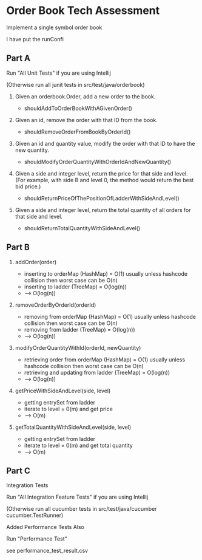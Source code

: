 # Order Book Tech Assessment

Implement a single symbol order book

I have put the runConfi

## Part A 

Run "All Unit Tests" if you are using Intellij 

(Otherwise run all junit tests in src/test/java/orderbook)

1. Given an orderbook.Order, add a new order to the book.
    * shouldAddToOrderBookWithAGivenOrder()

2. Given an id, remove the order with that ID from the book.
    * shouldRemoveOrderFromBookByOrderId()

3. Given an id and quantity value, modify the order with that ID to have the new quantity.
    * shouldModifyOrderQuantityWithOrderIdAndNewQuantity()

4. Given a side and integer level, return the price for that side and level. (For example, with side B and level 0, the method would return
the best bid price.)
    * shouldReturnPriceOfThePositionOfLadderWithSideAndLevel()

5. Given a side and integer level, return the total quantity of all orders for that side and level.
    * shouldReturnTotalQuantityWithSideAndLevel()

## Part B

1. addOrder(order)
    * inserting to orderMap (HashMap) = O(1) usually unless hashcode collision then worst case can be O(n)
    * inserting to ladder (TreeMap) = O(log(n))
    * --> O(log(n))

2. removeOrderByOrderId(orderId)
    * removing from orderMap (HashMap) = O(1) usually unless hashcode collision then worst case can be O(n)
    * removing from ladder (TreeMap) = O(log(n))
    * --> O(log(n))

3. modifyOrderQuantityWithId(orderId, newQuantity)
    * retrieving order from orderMap (HashMap) = O(1) usually unless hashcode collision then worst case can be O(n)
    * retrieving and updating from ladder (TreeMap) = O(log(n))
    * --> O(log(n))

4. getPriceWithSideAndLevel(side, level)
    * getting entrySet from ladder
    * iterate to level = 0(m) and get price
    * --> O(m)

5. getTotalQuantityWithSideAndLevel(side, level)
    * getting entrySet from ladder
    * iterate to level = 0(m) and get total quantity
    * --> O(m)
       
## Part C

Integration Tests

Run "All Integration Feature Tests" if you are using Intellij

(Otherwise run all cucumber tests in src/test/java/cucumber cucumber.TestRunner)

Added Performance Tests Also

Run "Performance Test"

see performance_test_result.csv